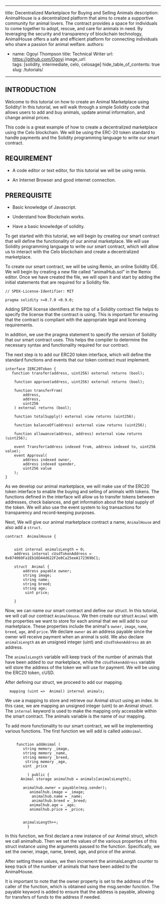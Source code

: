  ---
title: Decentralized Marketplace for Buying and Selling Animals
description:  AnimalHouse is a decentralized platform that aims to create a supportive community for animal lovers. The contract provides a space for individuals to come together to adopt, rescue, and care for animals in need. By leveraging the security and transparency of blockchain technology, AnimalHouse offers a safe and efficient platform for connecting individuals who share a passion for animal welfare.
authors:
  - name: Ogoyi Thompson
    title: Technical Writer 
    url:  https://github.com/Ogoyi
    image_url:  
tags: [solidity, intermediate, celo, celosage]
hide_table_of_contents: true
slug: /tutorials/
---

## INTRODUCTION

Welcome to this tutorial on how to create an Animal Marketplace using Solidity! In this tutorial, we will walk through a simple Solidity code that allows users to add and buy animals, update animal information, and change animal prices.

This code is a great example of how to create a decentralized marketplace using the Celo blockchain. We will be using the ERC-20 token standard to handle payments and the Solidity programming language to write our smart contract.

## REQUIREMENT

- A code editor or text editor, for this tutorial we will be using remix.

- An Internet Browser and good internet connection.
  
 ## PREREQUISITE 

 - Basic knowledge of Javascript.
 
 - Understand how Blockchain works.
 
 - Have a basic knowledge of solidity.

To get started with this tutorial, we will begin by creating our smart contract that will define the functionality of our animal marketplace. We will use Solidity programming language to write our smart contract, which will allow us to interact with the Celo blockchain and create a decentralized marketplace.

To create our smart contract, we will be using Remix, an online Solidity IDE. We will begin by creating a new file called "animalHub.sol" in the Remix editor. Once we have created the file, we will open it and start by adding the initial statements that are required for a Solidity file.

```solidity
// SPDX-License-Identifier: MIT

pragma solidity >=0.7.0 <0.9.0;
```

Adding SPDX license identifiers at the top of a Solidity contract file helps to specify the license that the contract is using. This is important for ensuring that the contract is compliant with the appropriate legal and licensing requirements.

In addition, we use the pragma statement to specify the version of Solidity that our smart contract uses. This helps the compiler to determine the necessary syntax and functionality required for our contract.

The next step is to add our ERC20 token interface, which will define the standard functions and events that our token contract must implement.

```solidity
interface IERC20Token {
   function transfer(address, uint256) external returns (bool);

    function approve(address, uint256) external returns (bool);

    function transferFrom(
        address,
        address,
        uint256
    ) external returns (bool);

    function totalSupply() external view returns (uint256);

    function balanceOf(address) external view returns (uint256);

    function allowance(address, address) external view returns (uint256);

    event Transfer(address indexed from, address indexed to, uint256 value);
    event Approval(
        address indexed owner,
        address indexed spender,
        uint256 value
    );
}
```

As we develop our animal marketplace, we will make use of the ERC20 token interface to enable the buying and selling of animals with tokens. The functions defined in the interface will allow us to transfer tokens between addresses, check balances, and get information about the total supply of the token. We will also use the event system to log transactions for transparency and record-keeping purposes.

Next, We will give our animal marketplace contract a name, `AnimalHouse` and also add a `struct`.

```solidity
contract  AnimalHouse {
    
    
    uint internal animalsLength = 0;
    address internal cUsdTokenAddress =   0x874069Fa1Eb16D44d622F2e0Ca25eeA172369bC1;

    struct  Animal {
        address payable owner;
        string image;
        string name;
        string breed;
        string age;
         uint price;
         
    }
```

Now, we can name our smart contract and define our struct. In this tutorial, we will call our contract `AnimalHouse`. We then create our struct `Animal` with the properties we want to store for each animal that we will add to our marketplace. These properties include the animal's `owner`, `image`, `name`, `breed`, `age`, and `price`. We declare `owner` as an address payable since the owner will receive payment when an animal is sold. We also declare `animalsLength` as an unsigned integer (uint) and `cUsdTokenAddress` as an address.

The `animalsLength` variable will keep track of the number of animals that have been added to our marketplace, while the `cUsdTokenAddress` variable will store the address of the token we will use for payment. We will be using the ERC20 token, cUSD.

After defining our struct, we proceed to add our mapping. 

```solidity
  mapping (uint =>  Animal) internal animals;
```

We use a mapping to store and retrieve our Animal struct using an index. In this case, we are mapping an unsigned integer (uint) to an Animal struct. The `internal` keyword is used to make the mapping only accessible within the smart contract. The animals variable is the name of our mapping.

To add more functionality to our smart contract, we will be implementing various functions. The first function we will add is called `addAnimal`.

```solidity
    
     function addAnimal (
        string memory _image,
        string memory _name,
        string memory _breed,
         string memory _age,
        uint _price

          ) public {
       Animal storage animalhub = animals[animalsLength];

        animalhub.owner = payable(msg.sender);
           animalhub.image = _image;
            animalhub.name = _name;
            animalhub.breed = _breed;
           animalhub.age = _age;
           animalhub.price = _price;

          
        animalsLength++;
          }
```

In this function, we first declare a new instance of our Animal struct, which we call animalhub. Then we set the values of the various properties of this struct instance using the arguments passed to the function. Specifically, we set the owner, image, name, breed, age, and price of the animal.

After setting these values, we then increment the animalsLength counter to keep track of the number of animals that have been added to the AnimalHouse.

It is important to note that the owner property is set to the address of the caller of the function, which is obtained using the msg.sender function. The payable keyword is added to ensure that the address is payable, allowing for transfers of funds to the address if needed.
